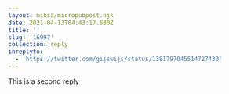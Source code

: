 ```yaml
---
layout: miksa/micropubpost.njk
date: 2021-04-13T04:43:17.630Z
title: ''
slug: '16997'
collection: reply
inreplyto:
  - 'https://twitter.com/gijswijs/status/1381797045514727430'
---
```

This is a second reply
